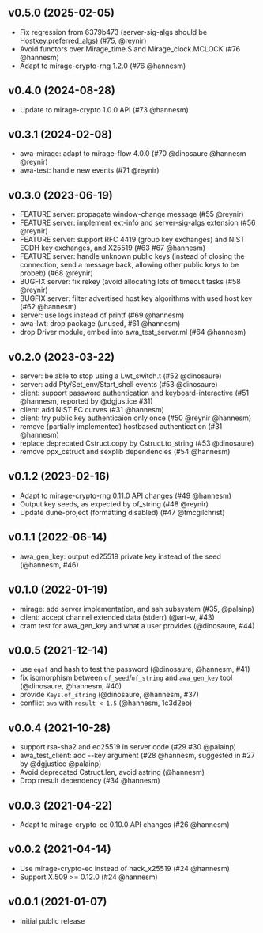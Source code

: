 ## v0.5.0 (2025-02-05)

* Fix regression from 6379b473 (server-sig-algs should be Hostkey.preferred_algs)
  (#75, @reynir)
* Avoid functors over Mirage_time.S and Mirage_clock.MCLOCK (#76 @hannesm)
* Adapt to mirage-crypto-rng 1.2.0 (#76 @hannesm)

## v0.4.0 (2024-08-28)

* Update to mirage-crypto 1.0.0 API (#73 @hannesm)

## v0.3.1 (2024-02-08)

* awa-mirage: adapt to mirage-flow 4.0.0 (#70 @dinosaure @hannesm @reynir)
* awa-test: handle new events (#71 @reynir)

## v0.3.0 (2023-06-19)

* FEATURE server: propagate window-change message (#55 @reynir)
* FEATURE server: implement ext-info and server-sig-algs extension (#56 @reynir)
* FEATURE server: support RFC 4419 (group key exchanges) and NIST ECDH key
  exchanges, and X25519 (#63 #67 @hannesm)
* FEATURE server: handle unknown public keys (instead of closing the connection,
  send a message back, allowing other public keys to be probeb) (#68 @reynir)
* BUGFIX server: fix rekey (avoid allocating lots of timeout tasks (#58 @reynir)
* BUGFIX server: filter advertised host key algorithms with used host key
  (#62 @hannesm)
* server: use logs instead of printf (#69 @hannesm)
* awa-lwt: drop package (unused, #61 @hannesm)
* drop Driver module, embed into awa_test_server.ml (#64 @hannesm)

## v0.2.0 (2023-03-22)

* server: be able to stop using a Lwt_switch.t (#52 @dinosaure)
* server: add Pty/Set_env/Start_shell events (#53 @dinosaure)
* client: support password authentication and keyboard-interactive (#51
  @hannesm, reported by @dgjustice #31)
* client: add NIST EC curves (#31 @hannesm)
* client: try public key authenticaion only once (#50 @reynir @hannesm)
* remove (partially implemented) hostbased authentication (#31 @hannesm)
* replace deprecated Cstruct.copy by Cstruct.to_string (#53 @dinosaure)
* remove ppx_cstruct and sexplib dependencies (#54 @hannesm)

## v0.1.2 (2023-02-16)

* Adapt to mirage-crypto-rng 0.11.0 API changes (#49 @hannesm)
* Output key seeds, as expected by of_string (#48 @reynir)
* Update dune-project (formatting disabled) (#47 @tmcgilchrist)

## v0.1.1 (2022-06-14)

* awa_gen_key: output ed25519 private key instead of the seed (@hannesm, #46)

## v0.1.0 (2022-01-19)

* mirage: add server implementation, and ssh subsystem (#35, @palainp)
* client: accept channel extended data (stderr) (@art-w, #43)
* cram test for awa_gen_key and what a user provides (@dinosaure, #44)

## v0.0.5 (2021-12-14)

* use `eqaf` and hash to test the password (@dinosaure, @hannesm, #41)
* fix isomorphism between `of_seed`/`of_string` and `awa_gen_key` tool (@dinosaure, @hannesm, #40)
* provide `Keys.of_string` (@dinosaure, @hannesm, #37)
* conflict `awa` with `result < 1.5` (@hannesm, 1c3d2eb)

## v0.0.4 (2021-10-28)

* support rsa-sha2 and ed25519 in server code (#29 #30 @palainp)
* awa_test_client: add --key argument (#28 @hannesm, suggested in #27 by
  @dgjustice @palainp)
* Avoid deprecated Cstruct.len, avoid astring (@hannesm)
* Drop rresult dependency (#34 @hannesm)

## v0.0.3 (2021-04-22)

* Adapt to mirage-crypto-ec 0.10.0 API changes (#26 @hannesm)

## v0.0.2 (2021-04-14)

* Use mirage-crypto-ec instead of hack_x25519 (#24 @hannesm)
* Support X.509 >= 0.12.0 (#24 @hannesm)

## v0.0.1 (2021-01-07)

* Initial public release
